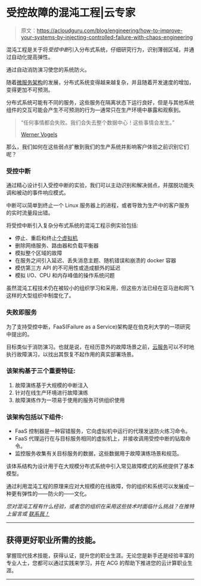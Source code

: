 # 受控故障的混沌工程|云专家

> 原文：<https://acloudguru.com/blog/engineering/how-to-improve-your-systems-by-injecting-controlled-failure-with-chaos-engineering>

混沌工程是关于将*受控中断*引入分布式系统，仔细研究行为，识别薄弱区域，并通过自动化提高弹性。

通过自动消防演习使您的系统防火。

随着[微服务架构](https://acloudguru.com/blog/engineering/using-your-first-microservice-with-aws-lambda)的发展，分布式系统变得越来越复杂，并且随着开发速度的增加，变得更加不可预测。

分布式系统可能有不同的服务，这些服务在隔离状态下运行良好，但是与其他系统组件的交互可能会产生不可预测的行为—通常只在生产环境中暴露和观察到。

> “任何事情都会失败。我们会失去整个数据中心！这些事情会发生。”
> 
> [Werner Vogels](https://medium.com/u/8859b1d1dade?source=post_page-----fafc5969f41e--------------------------------)

那么，我们如何在这些弱点扩散到我们的生产系统并影响客户体验之前识别它们呢？

### 受控中断

通过精心设计引入受控中断的实验，我们可以主动识别和解决弱点，并摆脱功能失调和被动的事件响应模式。

中断可以简单到终止一个 Linux 服务器上的进程，或者导致为生产中的客户服务的实时流量段出错。

将受控中断引入复杂分布式系统的混沌工程示例实验包括:

*   停止、重启和终止[个虚拟机](https://acloudguru.com/blog/engineering/cloud-comparison-aws-ec2-vs-azure-virtual-machines-vs-google-compute-engine)
*   删除网络服务、路由器和负载平衡器
*   模拟整个区域的故障
*   在服务之间引入延迟、丢失消息主题、随机错误和崩溃的 docker 容器
*   模仿第三方 API 的不可用性或造成额外的延迟
*   模拟 I/O、CPU 和内存峰值的操作系统问题

虽然混沌工程技术仍在被较小的组织学习和采用，但这些方法已经在亚马逊和网飞这样的大型组织中制度化了。

### 失败即服务

为了支持受控中断，FaaS(Failure as a Service)架构是在伯克利大学的一项研究中提出的。

目标类似于消防演习。也就是说，在经历意外的故障场景之前，[云服务](https://acloudguru.com/blog/engineering/scalability-cloud-computing)可以不时地执行故障演习，以找出其恢复不起作用的真实部署场景。

### 该架构基于三个重要特征:

1.  故障演练基于大规模的中断注入
2.  针对在线生产环境进行故障演练
3.  故障演练作为一项易于使用的服务可供组织使用

### 该架构包括以下组件:

*   FaaS 控制器是一种容错服务，它向虚拟机中运行的代理发送防火练习命令。
*   FaaS 代理运行在与目标服务相同的虚拟机上，并接收调用受控中断的钻取命令。
*   监控服务收集有关目标服务的数据，这些数据用于故障演练场景和规范。

该体系结构为设计用于在大规模分布式系统中引入常见故障模式的系统提供了基本模型。

通过利用混沌工程的原理来应对大规模的在线故障，你的组织和系统可以发展成一种更有弹性的——防火的——文化。

*您对混沌工程有什么经验，或者您的组织在采用这些技术时面临什么挑战？在推特* *上留言或 [*联系我！*](https://twitter.com/vagees)*

* * *

## 获得更好职业所需的技能。

掌握现代技术技能，获得认证，提升您的职业生涯。无论您是新手还是经验丰富的专业人士，您都可以通过实践来学习，并在 ACG 的帮助下推进您的云计算职业生涯。

* * *
